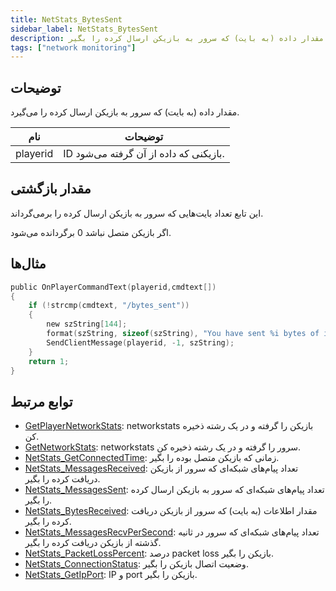 ```yaml
---
title: NetStats_BytesSent
sidebar_label: NetStats_BytesSent
description: مقدار داده (به بایت) که سرور به بازیکن ارسال کرده را بگیر.
tags: ["network monitoring"]
---
```


## توضیحات

مقدار داده (به بایت) که سرور به بازیکن ارسال کرده را می‌گیرد.

| نام      | توضیحات                                     |
| -------- | ------------------------------------------ |
| playerid | ID بازیکنی که داده از آن گرفته می‌شود.      |

## مقدار بازگشتی

این تابع تعداد بایت‌هایی که سرور به بازیکن ارسال کرده را برمی‌گرداند.

اگر بازیکن متصل نباشد 0 برگردانده می‌شود.

## مثال‌ها

```c
public OnPlayerCommandText(playerid,cmdtext[])
{
    if (!strcmp(cmdtext, "/bytes_sent"))
    {
        new szString[144];
        format(szString, sizeof(szString), "You have sent %i bytes of information to the server.", NetStats_BytesSent(playerid));
        SendClientMessage(playerid, -1, szString);
    }
    return 1;
}
```

## توابع مرتبط

- [GetPlayerNetworkStats](GetPlayerNetworkStats): networkstats بازیکن را گرفته و در یک رشته ذخیره کن.
- [GetNetworkStats](GetNetworkStats): networkstats سرور را گرفته و در یک رشته ذخیره کن.
- [NetStats_GetConnectedTime](NetStats_GetConnectedTime): زمانی که بازیکن متصل بوده را بگیر.
- [NetStats_MessagesReceived](NetStats_MessagesReceived): تعداد پیام‌های شبکه‌ای که سرور از بازیکن دریافت کرده را بگیر.
- [NetStats_MessagesSent](NetStats_MessagesSent): تعداد پیام‌های شبکه‌ای که سرور به بازیکن ارسال کرده را بگیر.
- [NetStats_BytesReceived](NetStats_BytesReceived): مقدار اطلاعات (به بایت) که سرور از بازیکن دریافت کرده را بگیر.
- [NetStats_MessagesRecvPerSecond](NetStats_MessagesRecvPerSecond): تعداد پیام‌های شبکه‌ای که سرور در ثانیه گذشته از بازیکن دریافت کرده را بگیر.
- [NetStats_PacketLossPercent](NetStats_PacketLossPercent): درصد packet loss بازیکن را بگیر.
- [NetStats_ConnectionStatus](NetStats_ConnectionStatus): وضعیت اتصال بازیکن را بگیر.
- [NetStats_GetIpPort](NetStats_GetIpPort): IP و port بازیکن را بگیر.
